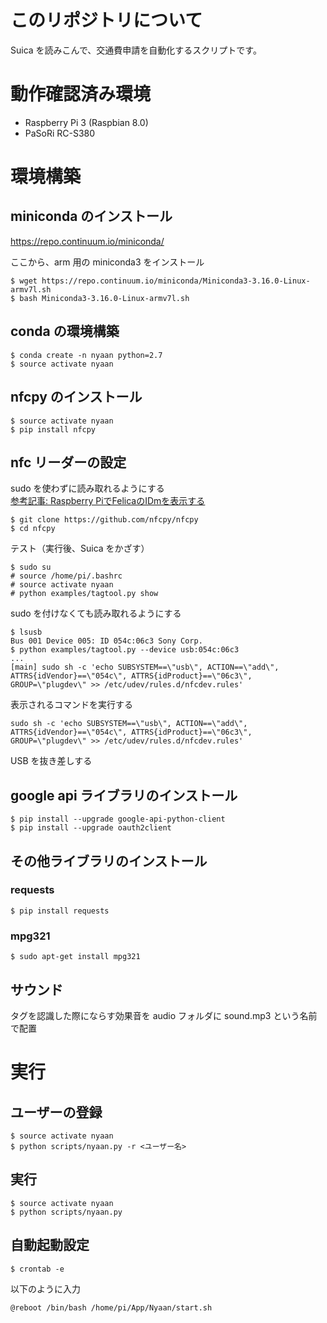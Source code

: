 # このリポジトリについて
Suica を読みこんで、交通費申請を自動化するスクリプトです。

# 動作確認済み環境
- Raspberry Pi 3 (Raspbian 8.0) 
- PaSoRi RC-S380

# 環境構築
## miniconda のインストール
https://repo.continuum.io/miniconda/

ここから、arm 用の miniconda3 をインストール

```
$ wget https://repo.continuum.io/miniconda/Miniconda3-3.16.0-Linux-armv7l.sh
$ bash Miniconda3-3.16.0-Linux-armv7l.sh
```

## conda の環境構築
```
$ conda create -n nyaan python=2.7
$ source activate nyaan
```

## nfcpy のインストール
```
$ source activate nyaan
$ pip install nfcpy
```

## nfc リーダーの設定
sudo を使わずに読み取れるようにする  
[参考記事: Raspberry PiでFelicaのIDmを表示する](https://qiita.com/ihgs/items/34eefd8d01c570e92984#nfcpyをインストール)

```
$ git clone https://github.com/nfcpy/nfcpy
$ cd nfcpy
```

テスト（実行後、Suica をかざす）
```
$ sudo su
# source /home/pi/.bashrc
# source activate nyaan
# python examples/tagtool.py show
```

sudo を付けなくても読み取れるようにする
```
$ lsusb
Bus 001 Device 005: ID 054c:06c3 Sony Corp.
$ python examples/tagtool.py --device usb:054c:06c3
...
[main] sudo sh -c 'echo SUBSYSTEM==\"usb\", ACTION==\"add\", ATTRS{idVendor}==\"054c\", ATTRS{idProduct}==\"06c3\", GROUP=\"plugdev\" >> /etc/udev/rules.d/nfcdev.rules'
```

表示されるコマンドを実行する
```
sudo sh -c 'echo SUBSYSTEM==\"usb\", ACTION==\"add\", ATTRS{idVendor}==\"054c\", ATTRS{idProduct}==\"06c3\", GROUP=\"plugdev\" >> /etc/udev/rules.d/nfcdev.rules'
```

USB を抜き差しする


## google api ライブラリのインストール
```
$ pip install --upgrade google-api-python-client
$ pip install --upgrade oauth2client
```

## その他ライブラリのインストール

### requests
```
$ pip install requests
```

### mpg321
```
$ sudo apt-get install mpg321
```

## サウンド
タグを認識した際にならす効果音を audio フォルダに sound.mp3 という名前で配置

# 実行
## ユーザーの登録
```
$ source activate nyaan
$ python scripts/nyaan.py -r <ユーザー名>
```

## 実行
```
$ source activate nyaan
$ python scripts/nyaan.py
```

## 自動起動設定
```
$ crontab -e
```
以下のように入力
```
@reboot /bin/bash /home/pi/App/Nyaan/start.sh
```


